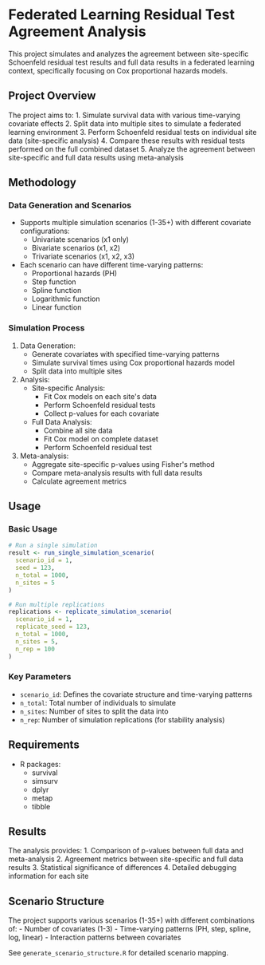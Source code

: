 # Federated Learning Residual Test Agreement Analysis

This project simulates and analyzes the agreement between site-specific Schoenfeld residual test results and full data results in a federated learning context, specifically focusing on Cox proportional hazards models.

## Project Overview

The project aims to: 1. Simulate survival data with various time-varying covariate effects 2. Split data into multiple sites to simulate a federated learning environment 3. Perform Schoenfeld residual tests on individual site data (site-specific analysis) 4. Compare these results with residual tests performed on the full combined dataset 5. Analyze the agreement between site-specific and full data results using meta-analysis

## Methodology

### Data Generation and Scenarios

-   Supports multiple simulation scenarios (1-35+) with different covariate configurations:
    -   Univariate scenarios (x1 only)
    -   Bivariate scenarios (x1, x2)
    -   Trivariate scenarios (x1, x2, x3)
-   Each scenario can have different time-varying patterns:
    -   Proportional hazards (PH)
    -   Step function
    -   Spline function
    -   Logarithmic function
    -   Linear function

### Simulation Process

1.  Data Generation:
    -   Generate covariates with specified time-varying patterns
    -   Simulate survival times using Cox proportional hazards model
    -   Split data into multiple sites
2.  Analysis:
    -   Site-specific Analysis:
        -   Fit Cox models on each site's data
        -   Perform Schoenfeld residual tests
        -   Collect p-values for each covariate
    -   Full Data Analysis:
        -   Combine all site data
        -   Fit Cox model on complete dataset
        -   Perform Schoenfeld residual test
3.  Meta-analysis:
    -   Aggregate site-specific p-values using Fisher's method
    -   Compare meta-analysis results with full data results
    -   Calculate agreement metrics

## Usage

### Basic Usage

``` r
# Run a single simulation
result <- run_single_simulation_scenario(
  scenario_id = 1,
  seed = 123,
  n_total = 1000,
  n_sites = 5
)

# Run multiple replications
replications <- replicate_simulation_scenario(
  scenario_id = 1,
  replicate_seed = 123,
  n_total = 1000,
  n_sites = 5,
  n_rep = 100
)
```

### Key Parameters

-   `scenario_id`: Defines the covariate structure and time-varying patterns
-   `n_total`: Total number of individuals to simulate
-   `n_sites`: Number of sites to split the data into
-   `n_rep`: Number of simulation replications (for stability analysis)

## Requirements

-   R packages:
    -   survival
    -   simsurv
    -   dplyr
    -   metap
    -   tibble

## Results

The analysis provides: 1. Comparison of p-values between full data and meta-analysis 2. Agreement metrics between site-specific and full data results 3. Statistical significance of differences 4. Detailed debugging information for each site

## Scenario Structure

The project supports various scenarios (1-35+) with different combinations of: - Number of covariates (1-3) - Time-varying patterns (PH, step, spline, log, linear) - Interaction patterns between covariates

See `generate_scenario_structure.R` for detailed scenario mapping.
